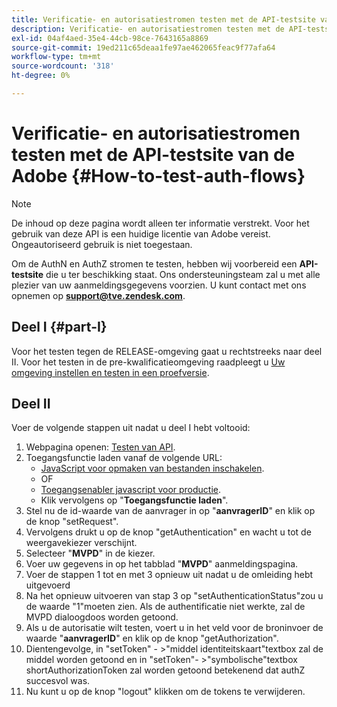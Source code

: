 ```yaml
---
title: Verificatie- en autorisatiestromen testen met de API-testsite van de Adobe
description: Verificatie- en autorisatiestromen testen met de API-testsite van de Adobe
exl-id: 04af4aed-35e4-44cb-98ce-7643165a8869
source-git-commit: 19ed211c65deaa1fe97ae462065feac9f77afa64
workflow-type: tm+mt
source-wordcount: '318'
ht-degree: 0%

---
```


# Verificatie- en autorisatiestromen testen met de API-testsite van de Adobe {#How-to-test-auth-flows}

>[!NOTE]
>
>De inhoud op deze pagina wordt alleen ter informatie verstrekt. Voor het gebruik van deze API is een huidige licentie van Adobe vereist. Ongeautoriseerd gebruik is niet toegestaan.

Om de AuthN en AuthZ stromen te testen, hebben wij voorbereid een **API-testsite** die u ter beschikking staat. Ons ondersteuningsteam zal u met alle plezier van uw aanmeldingsgegevens voorzien. U kunt contact met ons opnemen op **support@tve.zendesk.com**.


## Deel I {#part-I}

Voor het testen tegen de RELEASE-omgeving gaat u rechtstreeks naar deel II.  Voor het testen in de pre-kwalificatieomgeving raadpleegt u [Uw omgeving instellen en testen in een proefversie](/help/authentication/setting-up-your-environment-and-testing-in-prequal.md).

## Deel II

Voer de volgende stappen uit nadat u deel I hebt voltooid:


1. Webpagina openen: [Testen van API](https://sp.auth-staging.adobe.com/apitest/api.html).
1. Toegangsfunctie laden vanaf de volgende URL:
   * [JavaScript voor opmaken van bestanden inschakelen](https://entitlement.auth-staging.adobe.com/entitlement/js/AccessEnabler.js).
   * OF
   * [Toegangsenabler javascript voor productie](https://entitlement.auth.adobe.com/entitlement/js/AccessEnabler.js).
   * Klik vervolgens op &quot;**Toegangsfunctie laden**&quot;.
1. Stel nu de id-waarde van de aanvrager in op &quot;**aanvragerID**&quot; en klik op de knop &quot;setRequest&quot;.
1. Vervolgens drukt u op de knop &quot;getAuthentication&quot; en wacht u tot de weergavekiezer verschijnt.
1. Selecteer &quot;**MVPD**&quot; in de kiezer.
1. Voer uw gegevens in op het tabblad &quot;**MVPD**&quot; aanmeldingspagina.
1. Voer de stappen 1 tot en met 3 opnieuw uit nadat u de omleiding hebt uitgevoerd
1. Na het opnieuw uitvoeren van stap 3 op &quot;setAuthenticationStatus&quot;zou u de waarde &quot;1&quot;moeten zien. Als de authentificatie niet werkte, zal de MVPD dialoogdoos worden getoond.
1. Als u de autorisatie wilt testen, voert u in het veld voor de broninvoer de waarde &quot;**aanvragerID**&quot; en klik op de knop &quot;getAuthorization&quot;.
1. Dientengevolge, in &quot;setToken&quot; - \>&quot;middel identiteitskaart&quot;textbox zal de middel worden getoond en in &quot;setToken&quot;- \>&quot;symbolische&quot;textbox shortAuthorizationToken zal worden getoond betekenend dat authZ succesvol was.
1. Nu kunt u op de knop &quot;logout&quot; klikken om de tokens te verwijderen.
